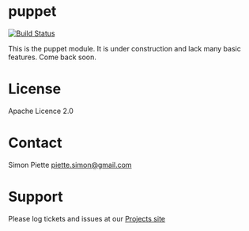 # puppet

[![Build Status](https://travis-ci.org/mcourtois/puppet-puppet.png)](https://travis-ci.org/mcourtois/puppet-puppet)

This is the puppet module. It is under construction and lack many basic features. Come back soon.

# License
Apache Licence 2.0

# Contact
Simon Piette <piette.simon@gmail.com>

# Support

Please log tickets and issues at our [Projects site](https://github.com/spiette/puppet-puppet)
